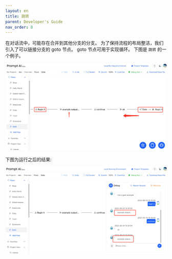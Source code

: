 ```yaml
---
layout: en
title: 跳转
parent: Developer's Guide
nav_order: 8
---
```

<!-- 下图是`goto`的简单例子，更多例子等待您的探索。 -->
在对话流中，可能存在合并到其他分支的分支。 为了保持流程的布局整洁，我们引入了可以链接分支的 goto 节点。 goto 节点可用于实现循环。 下图是 `跳转` 的一个例子。  

![goto_flow](/assets/images/tutorial/goto_flow.jpg)

下图为运行之后的结果:

![goto_run](/assets/images/tutorial/goto_run.jpg)
